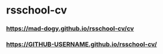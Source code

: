 # rsschool-cv
### https://mad-dogy.github.io/rsschool-cv/cv
### https://GITHUB-USERNAME.github.io/rsschool-cv/